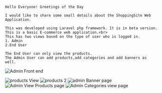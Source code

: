 
    
    Hello Everyone! Greetings of the Day

    I would like to share some small details about the ShoppingSite Web Application.

    This was developed using Laravel php framework. It is in beta version. This is a basic E-commerce web application.<br>
    This has two views based on the type of user who is logged in.
    1. Admin
    2.End User

    The End User can only view the products.
    The Admin User can add products,add categories and add banners as well.

![Admin Front end](https://github.com/SubbuDommeti/ShoppingSite/assets/89302010/95096cbc-ccd1-451a-b17e-9645ce23dc9c)

![products View](https://github.com/SubbuDommeti/ShoppingSite/assets/89302010/fc7cb847-b4a7-4f25-b0d8-d085e3e0a5d9)
![products 2](https://github.com/SubbuDommeti/ShoppingSite/assets/89302010/6a6efb0c-8326-4ffc-874c-2bd5ade25f43)
![admin Banner page](https://github.com/SubbuDommeti/ShoppingSite/assets/89302010/f4ec2984-487f-4bae-99ea-02973d50fbd7)
![Admin View Products page](https://github.com/SubbuDommeti/ShoppingSite/assets/89302010/3a8fa57f-6db6-41fb-8d9b-871d09860bf0)
![Admin Categories view page](https://github.com/SubbuDommeti/ShoppingSite/assets/89302010/ebc06899-0822-484e-bd51-da29544568ef)







    
